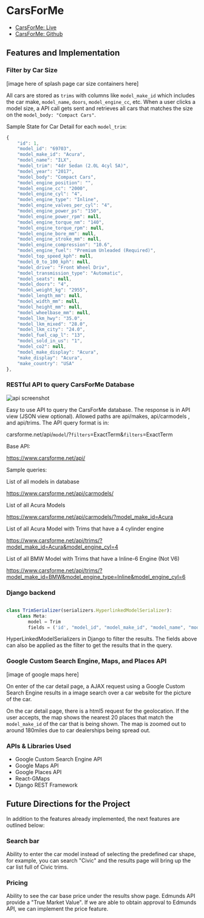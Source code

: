 # CarsForMe

- [CarsForMe: Live][live]
- [CarsForMe: Github][github]

[live]: https://www.CarsForMe.net
[github]: https://github.com/AkashSkySingh/CarsForMe

## Features and Implementation


### Filter by Car Size

[image here of splash page car size containers here]

All cars are stored as `trims` with columns like `model_make_id` which includes the car make, `model_name`, `doors`, `model_engine_cc`, etc. When a user clicks a model size, a API call gets sent and retrieves all cars that matches the size on the `model_body: "Compact Cars"`.

Sample State for Car Detail for each `model_trim`:

```js
{
    "id": 1,
    "model_id": "69703",
    "model_make_id": "Acura",
    "model_name": "ILX",
    "model_trim": "4dr Sedan (2.0L 4cyl 5A)",
    "model_year": "2017",
    "model_body": "Compact Cars",
    "model_engine_position": "",
    "model_engine_cc": "2000",
    "model_engine_cyl": "4",
    "model_engine_type": "Inline",
    "model_engine_valves_per_cyl": "4",
    "model_engine_power_ps": "150",
    "model_engine_power_rpm": null,
    "model_engine_torque_nm": "140",
    "model_engine_torque_rpm": null,
    "model_engine_bore_mm": null,
    "model_engine_stroke_mm": null,
    "model_engine_compression": "10.6",
    "model_engine_fuel": "Premium Unleaded (Required)",
    "model_top_speed_kph": null,
    "model_0_to_100_kph": null,
    "model_drive": "Front Wheel Driv",
    "model_transmission_type": "Automatic",
    "model_seats": null,
    "model_doors": "4",
    "model_weight_kg": "2955",
    "model_length_mm": null,
    "model_width_mm": null,
    "model_height_mm": null,
    "model_wheelbase_mm": null,
    "model_lkm_hwy": "35.0",
    "model_lkm_mixed": "28.0",
    "model_lkm_city": "24.0",
    "model_fuel_cap_l": "13",
    "model_sold_in_us": "1",
    "model_co2": null,
    "model_make_display": "Acura",
    "make_display": "Acura",
    "make_country": "USA"
},  
```


### RESTful API to query CarsForMe Database

![api screenshot](https://res.cloudinary.com/booklog/image/upload/c_scale,h_360/v1491799709/Screen_Shot_2017-04-09_at_9.44.26_PM_yepusu.png)

Easy to use API to query the CarsForMe database. The response is in API view (JSON view optional). Allowed paths are api/makes, api/carmodels , and api/trims. The API query format is in:

  carsforme.net/api/`model`/?`filters`=ExactTerm&`filters`=ExactTerm

Base API:

https://www.carsforme.net/api/

Sample queries:

List of all models in database

https://www.carsforme.net/api/carmodels/

List of all Acura Models

https://www.carsforme.net/api/carmodels/?model_make_id=Acura

List of all Acura Model with Trims that have a 4 cylinder engine

https://www.carsforme.net/api/trims/?model_make_id=Acura&model_engine_cyl=4

List of all BMW Model with Trims that have a Inline-6 Engine (Not V6)

https://www.carsforme.net/api/trims/?model_make_id=BMW&model_engine_type=Inline&model_engine_cyl=6


### Django backend
```js

class TrimSerializer(serializers.HyperlinkedModelSerializer):
    class Meta:
        model = Trim
        fields = ('id', "model_id", "model_make_id", "model_name", "model_trim", "model_year", "model_body", "model_engine_position", "model_engine_cc", "model_engine_cyl", "model_engine_type", "model_engine_valves_per_cyl", "model_engine_power_ps", "model_engine_power_rpm", "model_engine_torque_nm", "model_engine_torque_rpm", "model_engine_bore_mm", "model_engine_stroke_mm", "model_engine_compression", "model_engine_fuel", "model_top_speed_kph", "model_0_to_100_kph", "model_drive", "model_transmission_type", "model_seats", "model_doors", "model_weight_kg", "model_length_mm", "model_width_mm", "model_height_mm", "model_wheelbase_mm", "model_lkm_hwy", "model_lkm_mixed", "model_lkm_city", "model_fuel_cap_l", "model_sold_in_us", "model_co2", "model_make_display", "make_display", "make_country")
```


HyperLinkedModelSerializers in Django to filter the results. The fields above can also be applied as the filter to get the results that in the query.


### Google Custom Search Engine, Maps, and Places API

[image of google maps here]

On enter of the car detail page, a AJAX request using a Google Custom Search Engine results in a image search over a car website for the picture of the car.

On the car detail page, there is a html5 request for the geolocation. If the user accepts, the map shows the nearest 20 places that match the `model_make_id` of the car that is being shown. The map is zoomed out to around 180miles due to car dealerships being spread out.


### APIs & Libraries Used
- Google Custom Search Engine API
- Google Maps API
- Google Places API
- React-GMaps
- Django REST Framework



## Future Directions for the Project

In addition to the features already implemented, the next features are
outlined below:


### Search bar
Ability to enter the car model instead of selecting the predefined car shape,
for example, you can search "Civic" and the results page will bring up the car list full of Civic trims.

### Pricing
Ability to see the car base price under the results show page. Edmunds API
provide a "True Market Value". If we are able to obtain approval to Edmunds API,
we can implement the price feature.
